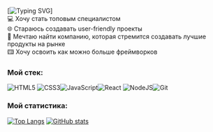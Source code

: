 [![Typing SVG](https://readme-typing-svg.herokuapp.com?font=Roboto&pause=1000&width=435&lines=%D0%9F%D1%80%D0%B8%D0%B2%D0%B5%D1%82%2C+%D0%BC%D0%B5%D0%BD%D1%8F+%D0%B7%D0%BE%D0%B2%D1%83%D1%82+%D0%9C%D0%B0%D1%88%D0%B0%F0%9F%8C%9F)]<br />
💻 Хочу стать топовым специалистом <br />
🌐 Стараюсь создавать user-friendly проекты <br />
🤝 Мечтаю найти компанию, которая стремится создавать лучшие продукты на рынке <br />
🖽  Хочу освоить как можно больше фреймворков <br />

### Мой стек:
![HTML5](https://img.shields.io/badge/html5-%23E34F26.svg?style=for-the-badge&logo=html5&logoColor=white) ![CSS3](https://img.shields.io/badge/css3-%231572B6.svg?style=for-the-badge&logo=css3&logoColor=white)![JavaScript](https://img.shields.io/badge/javascript-%23323330.svg?style=for-the-badge&logo=javascript&logoColor=%23F7DF1E)![React](https://img.shields.io/badge/react-%2320232a.svg?style=for-the-badge&logo=react&logoColor=%2361DAFB)
![NodeJS](https://img.shields.io/badge/node.js-6DA55F?style=for-the-badge&logo=node.js&logoColor=white)![Git](https://img.shields.io/badge/git-%23F05033.svg?style=for-the-badge&logo=git&logoColor=white)

### Мой статистика:
[![Top Langs](https://github-readme-stats.vercel.app/api/top-langs/?username=m-golovatenko&langs_count=4&theme=highcontrast&layout=compact)](https://github.com/m-golovatenko/github-readme-stats)
[![GitHub stats](https://github-readme-stats.vercel.app/api?username=m-golovatenko&theme=highcontrast&hide=contribs,prs)](https://github.com/m-golovatenko/github-readme-stats)<br />


